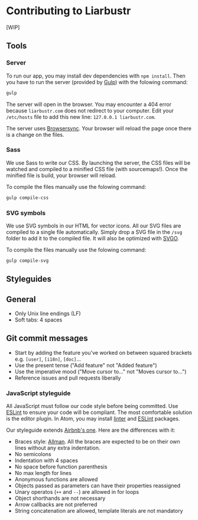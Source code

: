 # Contributing to Liarbustr

[WIP]

## Tools

### Server

To run our app, you may install dev dependencies with `npm install`. Then you have to run the server (provided by [Gulp](http://gulpjs.com/)) with the folowing command:

```bash
gulp
```

The server will open in the browser. You may encounter a 404 error because `liarbustr.com` does not redirect to your computer. Edit your `/etc/hosts` file to add this new line: `127.0.0.1 liarbustr.com`.

The server uses [Browsersync](https://browsersync.io/). Your browser will reload the page once there is a change on the files.

### Sass

We use Sass to write our CSS. By launching the server, the CSS files will be watched and compiled to a minified CSS file (with sourcemaps!). Once the minified file is build, your browser will reload.

To compile the files manually use the folowing command:

```bash
gulp compile-css
```

### SVG symbols

We use SVG symbols in our HTML for vector icons. All our SVG files are compiled to a single file automatically. Simply drop a SVG file in the `/svg` folder to add it to the compiled file. It will also be optimized with [SVGO](https://github.com/svg/svgo).

To compile the files manually use the folowing command:

```bash
gulp compile-svg
```

## Styleguides

## General

- Only Unix line endings (LF)
- Soft tabs: 4 spaces

## Git commit messages

- Start by adding the feature you've worked on between squared brackets e.g. `[user]`, `[i18n]`, `[doc]`...
- Use the present tense ("Add feature" not "Added feature")
- Use the imperative mood ("Move cursor to..." not "Moves cursor to...")
- Reference issues and pull requests liberally

### JavaScript styleguide

All JavaScript must follow our code style before being committed. Use [ESLint](http://eslint.org/) to ensure your code will be compliant. The most comfortable solution is the editor plugin.
In Atom, you may install [linter](https://atom.io/packages/linter) and [ESLint](https://atom.io/packages/linter-eslint) packages.

Our styleguide extends [Airbnb's one](https://github.com/airbnb/javascript). Here are the differences with it:

- Braces style: [Allman](http://eslint.org/docs/rules/brace-style#allman). All the braces are expected to be on their own lines without any extra indentation.
- No semicolons
- Indentation with 4 spaces
- No space before function parenthesis
- No max length for lines
- Anonymous functions are allowed
- Objects passed as parameters can have their properties reassigned
- Unary operatos (`++` and `--`) are allowed in for loops
- Object shorthands are not necessary
- Arrow callbacks are not preferred
- String concatenation are allowed, template literals are not mandatory
